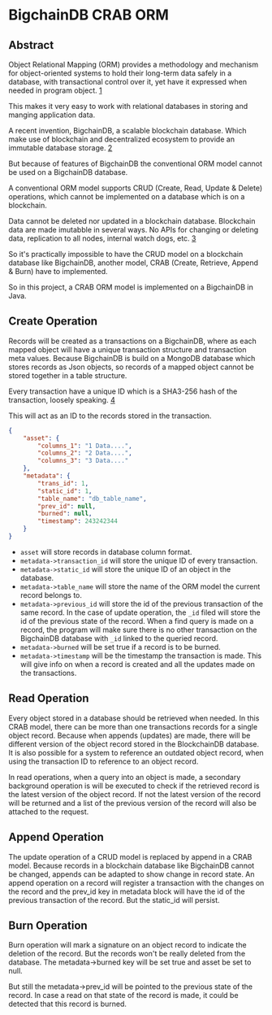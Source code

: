# BigchainDB CRAB ORM

## Abstract
Object Relational Mapping (ORM) provides a methodology and mechanism for object-oriented systems to hold their long-term
data safely in a database, with transactional control over it, yet have it expressed when needed in program object. [1]

This makes it very easy to work with relational databases in storing and manging application data.

A recent invention, BigchainDB, a scalable blockchain database. Which make use of blockchain and decentralized ecosystem
to provide an immutable database storage. [2]

But because of features of BigchainDB the conventional ORM model cannot be used on a BigchainDB database.

A conventional ORM model supports CRUD (Create, Read, Update & Delete) operations, which cannot be implemented on a 
database which is on a blockchain.

Data cannot be deleted nor updated in a blockchain database. Blockchain data are made imutabble in several ways. No APIs
for changing or deleting data, replication to all nodes, internal watch dogs, etc. [3]

So it's practically impossible to have the CRUD model on a blockchain database like BigchainDB, another model, 
CRAB (Create, Retrieve, Append & Burn) have to implemented.

So in this project, a CRAB ORM model is implemented on a BigchainDB in Java.

## Create Operation
Records will be created as a transactions on a BigchainDB, where as each mapped object will have a unique transaction
structure and transaction meta values. Because BigchainDB is build on a MongoDB database which stores records as Json
objects, so records of a mapped object cannot be stored together in a table structure.

Every transaction have a unique ID which is a SHA3-256 hash of the transaction, loosely speaking. [4]

This will act as an ID to the records stored in the transaction.

```json
{
    "asset": {
        "columns_1": "1 Data....",
        "columns_2": "2 Data....",
        "columns_3": "3 Data...."
    },
    "metadata": {
        "trans_id": 1,
        "static_id": 1,
        "table_name": "db_table_name",
        "prev_id": null,
        "burned": null,
        "timestamp": 243242344
    }
}
```
* `asset` will store records in database column format.
* `metadata->transaction_id` will store the unique ID of every transaction.
* `metadata->static_id` will store the unique ID of an object in the database.
* `metadata->table_name` will store the name of the ORM model the current record belongs to.
* `metadata->previous_id` will store the id of the previous transaction of the same record. In the case of update operation,
the `_id` filed will store the id of the previous state of the record. When a find query is made on a record,
the program will make sure there is no other transaction on the BigchainDB database with `_id` linked to the queried record.
* `metadata->burned` will be set true if a record is to be burned.
* `metadata->timestamp` will be the timestamp the transaction is made. This will give info on when a record is created and
all the updates made on the transactions.

## Read Operation
Every object stored in a database should be retrieved when needed. In this CRAB model, there can be more than one transactions
records for a single object record. Because when appends (updates) are made, there will be different version of the object 
record stored in the BlockchainDB database. It is also possible for a system to reference an outdated object record, 
when using the transaction ID to reference to an object record.

In read operations, when a query into an object is made, a secondary background operation is will be executed to check if
the retrieved record is the latest version of the object record. If not the latest version of the record will be returned 
and a list of the previous version of the record will also be attached to the request.

## Append Operation
The update operation of a CRUD model is replaced by append in a CRAB model. Because records in a blockchain database like
BigchainDB cannot be changed, appends can be adapted to show change in record state. 
An append operation on a record will register a transaction with the changes on the record and the prev_id key in metadata
block will have the id of the previous transaction of the record. But the static_id will persist.

## Burn Operation
Burn operation will mark a signature on an object record to indicate the deletion of the record. But the records won't be
really deleted from the database. The metadata->burned key will be set true and asset be set to null. 

But still the metadata->prev_id will be pointed to the previous state of the record. In case a read on that state of the
record is made, it could be detected that this record is burned.

[1]: https://dl.acm.org/citation.cfm?id=1376773     "Object/relational mapping 2008: hibernate and the entity data model (edm)"
[2]: https://docs.bigchaindb.com/en/latest      "BigchainDB Documentation"
[3]: https://docs.bigchaindb.com/en/latest/immutable.html       "How BigchainDB is Immutable"
[4]: https://github.com/bigchaindb/BEPs/tree/master/13#transaction-components       "BigchainDB Transaction Componenets"